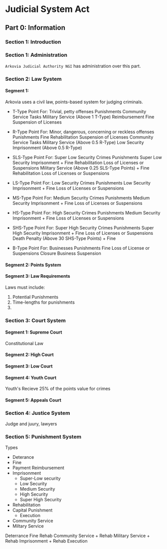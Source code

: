 # Judicial System Act

## Part 0: Information
### Section 1: Introduction

### Section 1: Administration
`Arkovia Judicial Authority NGI` has administration over this part.

### Section 2: Law System
#### Segment 1:
Arkovia uses a civil law, points-based system for judging criminals.

- T-Type Point
    For: Trivial, petty offenses
    Punishments
        Community Service Tasks
        Military Service (Above 1 T-Type)
        Reimbursement
        Fine
        Suspension of Licenses

- R-Type Point
    For: Minor, dangerous, concerning or reckless offenses
    Punishments
        Fine
        Rehabilitation
        Suspension of Licenses
        Community Service Tasks
        Military Service (Above 0.5 R-Type)
        Low Security Imprisonment (Above 0.5 R-Type)

- SLS-Type Point
    For: Super Low Security Crimes
    Punishments
        Super Low Security Imprisonment +
            Fine
            Rehabilitation
            Loss of Licenses or Suspensions
        Military Service (Above 0.25 SLS-Type Points) +
            Fine
            Rehabilitation
            Loss of Licenses or Suspensions

- LS-Type Point
    For: Low Security Crimes
    Punishments
        Low Security Imprisonment +
            Fine
            Loss of Licenses or Suspensions

- MS-Type Point
    For: Medium Security Crimes
    Punishments
        Medium Security Imprisonment +
            Fine
            Loss of Licenses or Suspensions

- HS-Type Point
    For: High Security Crimes
    Punishments
        Medium Security Imprisonment +
            Fine
            Loss of Licenses or Suspensions

- SHS-Type Point
    For: Super High Security Crimes
    Punishments
        Super High Security Imprisonment +
            Fine
            Loss of Licenses or Suspensions
        Death Penalty (Above 30 SHS-Type Points) +
            Fine

- B-Type Point
    For: Businesses
    Punishments
        Fine
        Loss of License or Suspensions
        Closure
        Business Suspension

#### Segment 2: Points System


#### Segment 3: Law Requirements
Laws must include: 

1. Potential Punishments
2. Time-lengths for punishments
3. 


### Section 3: Court System
#### Segment 1: Supreme Court
Constitutional Law

#### Segment 2: High Court

#### Segment 3: Low Court

#### Segment 4: Youth Court
Youth's Recieve 25% of the points value for crimes

#### Segment 5: Appeals Court


### Section 4: Justice System
Judge and juury, lawyers

### Section 5: Punishment System
Types
- Deterance
- Fine
- Payment Reimbursement
- Imprisonment
    - Super-Low security
    - Low Security
    - Medium Security
    - High Security
    - Super High Security
- Rehabilitation
- Capital Punishment
    - Execution
- Community Service
- Miltary Service

Deterrance
Fine
Rehab
Community Service + Rehab
Military Service + Rehab
Imprisonment + Rehab
Execution